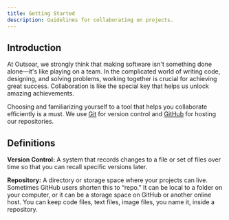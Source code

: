 ```yaml
---
title: Getting Started
description: Guidelines for collaborating on projects.
---
```


## Introduction

At Outsoar, we strongly think that making software isn't something done alone—it's like playing on a team. In the complicated world of writing code, designing, and solving problems, working together is crucial for achieving great success. Collaboration is like the special key that helps us unlock amazing achievements.

Choosing and familiarizing yourself to a tool that helps you collaborate efficiently is a must. We use [Git](https://git-scm.com/) for version control and [GitHub](https://github.com/) for hosting our repositories.

## Definitions

**Version Control:** A system that records changes to a file or set of files over time so that you can recall specific versions later.

**Repository:** A directory or storage space where your projects can live. Sometimes GitHub users shorten this to “repo.” It can be local to a folder on your computer, or it can be a storage space on GitHub or another online host. You can keep code files, text files, image files, you name it, inside a repository.
